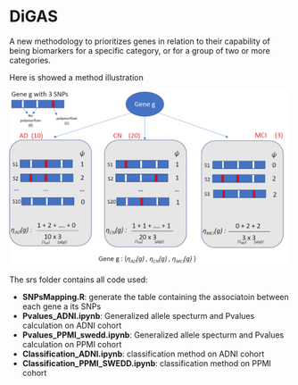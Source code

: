 # DiGAS
A new methodology to prioritizes genes in relation to their capability of being biomarkers for a specific category, or for a group of two or more categories.

Here is showed a method illustration


![Image](doc/method_illustration.PNG)


The srs folder contains all code used:

* **SNPsMapping.R**: generate the table containing the associatoin between each gene a its SNPs
* **Pvalues_ADNI.ipynb**: Generalized allele specturm and Pvalues calculation on ADNI cohort
* **Pvalues_PPMI_swedd.ipynb**: Generalized allele specturm and Pvalues calculation on PPMI cohort
* **Classification_ADNI.ipynb**: classification method on ADNI cohort
* **Classification_PPMI_SWEDD.ipynb**: classification method on PPMI cohort



